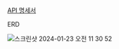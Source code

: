 [API 명세서](https://www.notion.so/9c9d7d780bbf42ec81bec1bb97084e97?v=c26ee96ed261499eb6a2099eb0995477&pvs=4)

ERD

![스크린샷 2024-01-23 오전 11 30 52](https://github.com/HEEEUN9812/schedule_app/assets/154495684/2a810d68-caad-4860-a8d7-f8f9d7212265)
